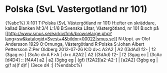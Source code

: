 # Polska (SvL Vastergotland nr 101)

{%abc%}
X:101
T:Polska (SvL Västergötland nr 101)
H:efter en skräddare, kallad Blanken
M:3/4
L:1/8
B:Svenska Låtar, Västergötland, nr 101
B:och på [[http://www.smus.se/earkiv/fmk/browselarge.php?lang=sw&katalogid=Svest+4&bildnr=00022|smus.se]]
N:Uppt. av Olof Andersson 1929
O:Ornunga, Västergötland
R:Polska
S:Johan Albert Pettersson
Z:Per Oldberg 2012-07-26
K:D
d>c A2A2 | A2 ((3dAd) f2- | f2 (3gag ec | (3cAc d>A F>A | 
d>c A2A2 | A2 ((3dAd) f2- | f2 (3gag ec | (3cAc [d4D4] :: [f4A4] a2 |
a2 (3gbg eg | (gf) [f2A2][a2-A2-] | [a2A2] (3gbg eg | g(f a)(f d)f | (3ece d4 :| 
{%endabc%}
